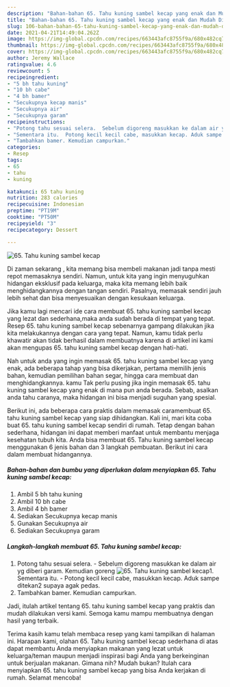 ```yaml
---
description: "Bahan-bahan 65. Tahu kuning sambel kecap yang enak dan Mudah Dibuat"
title: "Bahan-bahan 65. Tahu kuning sambel kecap yang enak dan Mudah Dibuat"
slug: 106-bahan-bahan-65-tahu-kuning-sambel-kecap-yang-enak-dan-mudah-dibuat
date: 2021-04-21T14:49:04.262Z
image: https://img-global.cpcdn.com/recipes/663443afc8755f9a/680x482cq70/65-tahu-kuning-sambel-kecap-foto-resep-utama.jpg
thumbnail: https://img-global.cpcdn.com/recipes/663443afc8755f9a/680x482cq70/65-tahu-kuning-sambel-kecap-foto-resep-utama.jpg
cover: https://img-global.cpcdn.com/recipes/663443afc8755f9a/680x482cq70/65-tahu-kuning-sambel-kecap-foto-resep-utama.jpg
author: Jeremy Wallace
ratingvalue: 4.6
reviewcount: 5
recipeingredient:
- "5 bh tahu kuning"
- "10 bh cabe"
- "4 bh bamer"
- "Secukupnya kecap manis"
- "Secukupnya air"
- "Secukupnya garam"
recipeinstructions:
- "Potong tahu sesuai selera.  Sebelum digoreng masukkan ke dalam air yg diberi garam. Kemudian goreng"
- "Sementara itu.  Potong kecil kecil cabe, masukkan kecap. Aduk sampe ditekan2 supaya agak pedas."
- "Tambahkan bamer. Kemudian campurkan."
categories:
- Resep
tags:
- 65
- tahu
- kuning

katakunci: 65 tahu kuning 
nutrition: 283 calories
recipecuisine: Indonesian
preptime: "PT19M"
cooktime: "PT50M"
recipeyield: "3"
recipecategory: Dessert

---
```



![65. Tahu kuning sambel kecap](https://img-global.cpcdn.com/recipes/663443afc8755f9a/680x482cq70/65-tahu-kuning-sambel-kecap-foto-resep-utama.jpg)

Di zaman  sekarang , kita memang bisa membeli makanan jadi tanpa mesti repot memasaknya sendiri. Namun, untuk kita yang ingin menyuguhkan hidangan eksklusif pada keluarga, maka kita memang lebih baik menghidangkannya dengan tangan sendiri. Pasalnya, memasak sendiri jauh lebih sehat dan bisa menyesuaikan dengan kesukaan keluarga.

Jika kamu lagi mencari ide cara membuat 65. tahu kuning sambel kecap yang lezat dan sederhana,maka anda sudah berada di tempat yang tepat. Resep 65. tahu kuning sambel kecap  sebenarnya gampang dilakukan jika kita melakukannya dengan cara yang tepat. Namun, kamu tidak perlu khawatir akan tidak berhasil dalam membuatnya 
karena di artikel ini kami akan mengupas 65. tahu kuning sambel kecap dengan hati-hati.  



Nah untuk anda yang ingin memasak 65. tahu kuning sambel kecap yang enak, ada beberapa tahap yang bisa dikerjakan, pertama memilih jenis bahan, kemudian pemilihan bahan segar, hingga cara membuat dan menghidangkannya. kamu Tak perlu pusing jika ingin memasak 65. tahu kuning sambel kecap yang enak di mana pun anda berada. Sebab, asalkan anda  tahu caranya, maka hidangan ini bisa menjadi suguhan yang spesial.

Berikut ini, ada beberapa cara praktis  dalam memasak caramembuat 65. tahu kuning sambel kecap yang siap dihidangkan. Kali ini, mari kita coba buat 65. tahu kuning sambel kecap sendiri di rumah. Tetap dengan bahan sederhana, hidangan ini dapat memberi manfaat untuk membantu menjaga kesehatan tubuh kita. Anda bisa membuat 65. Tahu kuning sambel kecap menggunakan 6 jenis bahan dan 3 langkah pembuatan. Berikut ini cara dalam membuat hidangannya.

<!--inarticleads1-->

##### Bahan-bahan dan bumbu yang diperlukan dalam menyiapkan 65. Tahu kuning sambel kecap:

1. Ambil 5 bh tahu kuning
1. Ambil 10 bh cabe
1. Ambil 4 bh bamer
1. Sediakan Secukupnya kecap manis
1. Gunakan Secukupnya air
1. Sediakan Secukupnya garam




<!--inarticleads2-->

##### Langkah-langkah membuat 65. Tahu kuning sambel kecap:

1. Potong tahu sesuai selera.  - Sebelum digoreng masukkan ke dalam air yg diberi garam. Kemudian goreng
<img src="https://img-global.cpcdn.com/steps/33fb63ad13fb0848/160x128cq70/65-tahu-kuning-sambel-kecap-langkah-memasak-1-foto.jpg" alt="65. Tahu kuning sambel kecap">1. Sementara itu.  - Potong kecil kecil cabe, masukkan kecap. Aduk sampe ditekan2 supaya agak pedas.
1. Tambahkan bamer. Kemudian campurkan.




Jadi, itulah artikel tentang  65. tahu kuning sambel kecap  yang praktis dan mudah dilakukan versi kami. Semoga kamu mampu membuatnya dengan hasil yang terbaik. 

Terima kasih kamu telah membaca resep yang kami tampilkan di halaman ini. Harapan kami, olahan  65. Tahu kuning sambel kecap sederhana di atas dapat membantu Anda menyiapkan makanan yang lezat untuk keluarga/teman maupun menjadi inspirasi bagi Anda yang berkeinginan untuk berjualan makanan. Gimana nih? Mudah bukan? Itulah cara menyiapkan 65. tahu kuning sambel kecap yang bisa Anda kerjakan di rumah. Selamat mencoba!

